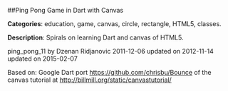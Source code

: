 
##Ping Pong Game in Dart with Canvas

**Categories**: education, game, canvas, circle, rectangle, HTML5, classes.

**Description**: Spirals on learning Dart and canvas of HTML5.

ping_pong_11
by Dzenan Ridjanovic
2011-12-06
updated on
2012-11-14
updated on
2015-02-07

Based on:
Google Dart port 
https://github.com/chrisbu/Bounce
of the canvas tutorial at 
http://billmill.org/static/canvastutorial/

